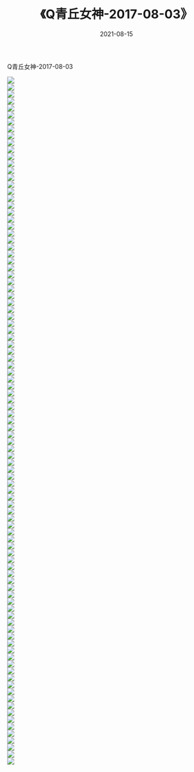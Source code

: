 ﻿---
layout: post
title:  《Q青丘女神-2017-08-03》
date:   2021-08-15
img: http://img.660000.xyz/Sharelink/网络美图/2021/Q青丘女神-2017-08-03/000.jpg
categories: [美女, 清纯, 唯美]
---

Q青丘女神-2017-08-03

  ![](http://img.660000.xyz/Sharelink/网络美图/2021/Q青丘女神-2017-08-03/001.jpg) <br> ![](http://img.660000.xyz/Sharelink/网络美图/2021/Q青丘女神-2017-08-03/002.jpg) <br> ![](http://img.660000.xyz/Sharelink/网络美图/2021/Q青丘女神-2017-08-03/003.jpg) <br> ![](http://img.660000.xyz/Sharelink/网络美图/2021/Q青丘女神-2017-08-03/004.jpg) <br> ![](http://img.660000.xyz/Sharelink/网络美图/2021/Q青丘女神-2017-08-03/005.jpg) <br> ![](http://img.660000.xyz/Sharelink/网络美图/2021/Q青丘女神-2017-08-03/006.jpg) <br> ![](http://img.660000.xyz/Sharelink/网络美图/2021/Q青丘女神-2017-08-03/007.jpg) <br> ![](http://img.660000.xyz/Sharelink/网络美图/2021/Q青丘女神-2017-08-03/008.jpg) <br> ![](http://img.660000.xyz/Sharelink/网络美图/2021/Q青丘女神-2017-08-03/009.jpg) <br> ![](http://img.660000.xyz/Sharelink/网络美图/2021/Q青丘女神-2017-08-03/010.jpg) <br> ![](http://img.660000.xyz/Sharelink/网络美图/2021/Q青丘女神-2017-08-03/011.jpg) <br> ![](http://img.660000.xyz/Sharelink/网络美图/2021/Q青丘女神-2017-08-03/012.jpg) <br> ![](http://img.660000.xyz/Sharelink/网络美图/2021/Q青丘女神-2017-08-03/013.jpg) <br> ![](http://img.660000.xyz/Sharelink/网络美图/2021/Q青丘女神-2017-08-03/014.jpg) <br> ![](http://img.660000.xyz/Sharelink/网络美图/2021/Q青丘女神-2017-08-03/015.jpg) <br> ![](http://img.660000.xyz/Sharelink/网络美图/2021/Q青丘女神-2017-08-03/016.jpg) <br> ![](http://img.660000.xyz/Sharelink/网络美图/2021/Q青丘女神-2017-08-03/017.jpg) <br> ![](http://img.660000.xyz/Sharelink/网络美图/2021/Q青丘女神-2017-08-03/018.jpg) <br> ![](http://img.660000.xyz/Sharelink/网络美图/2021/Q青丘女神-2017-08-03/019.jpg) <br> ![](http://img.660000.xyz/Sharelink/网络美图/2021/Q青丘女神-2017-08-03/020.jpg) <br> ![](http://img.660000.xyz/Sharelink/网络美图/2021/Q青丘女神-2017-08-03/021.jpg) <br> ![](http://img.660000.xyz/Sharelink/网络美图/2021/Q青丘女神-2017-08-03/022.jpg) <br> ![](http://img.660000.xyz/Sharelink/网络美图/2021/Q青丘女神-2017-08-03/023.jpg) <br> ![](http://img.660000.xyz/Sharelink/网络美图/2021/Q青丘女神-2017-08-03/024.jpg) <br> ![](http://img.660000.xyz/Sharelink/网络美图/2021/Q青丘女神-2017-08-03/025.jpg) <br> ![](http://img.660000.xyz/Sharelink/网络美图/2021/Q青丘女神-2017-08-03/026.jpg) <br> ![](http://img.660000.xyz/Sharelink/网络美图/2021/Q青丘女神-2017-08-03/027.jpg) <br> ![](http://img.660000.xyz/Sharelink/网络美图/2021/Q青丘女神-2017-08-03/028.jpg) <br> ![](http://img.660000.xyz/Sharelink/网络美图/2021/Q青丘女神-2017-08-03/029.jpg) <br> ![](http://img.660000.xyz/Sharelink/网络美图/2021/Q青丘女神-2017-08-03/030.jpg) <br> ![](http://img.660000.xyz/Sharelink/网络美图/2021/Q青丘女神-2017-08-03/031.jpg) <br> ![](http://img.660000.xyz/Sharelink/网络美图/2021/Q青丘女神-2017-08-03/032.jpg) <br> ![](http://img.660000.xyz/Sharelink/网络美图/2021/Q青丘女神-2017-08-03/033.jpg) <br> ![](http://img.660000.xyz/Sharelink/网络美图/2021/Q青丘女神-2017-08-03/034.jpg) <br> ![](http://img.660000.xyz/Sharelink/网络美图/2021/Q青丘女神-2017-08-03/035.jpg) <br> ![](http://img.660000.xyz/Sharelink/网络美图/2021/Q青丘女神-2017-08-03/036.jpg) <br> ![](http://img.660000.xyz/Sharelink/网络美图/2021/Q青丘女神-2017-08-03/037.jpg) <br> ![](http://img.660000.xyz/Sharelink/网络美图/2021/Q青丘女神-2017-08-03/038.jpg) <br> ![](http://img.660000.xyz/Sharelink/网络美图/2021/Q青丘女神-2017-08-03/039.jpg) <br> ![](http://img.660000.xyz/Sharelink/网络美图/2021/Q青丘女神-2017-08-03/040.jpg) <br> ![](http://img.660000.xyz/Sharelink/网络美图/2021/Q青丘女神-2017-08-03/041.jpg) <br> ![](http://img.660000.xyz/Sharelink/网络美图/2021/Q青丘女神-2017-08-03/042.jpg) <br> ![](http://img.660000.xyz/Sharelink/网络美图/2021/Q青丘女神-2017-08-03/043.jpg) <br> ![](http://img.660000.xyz/Sharelink/网络美图/2021/Q青丘女神-2017-08-03/044.jpg) <br> ![](http://img.660000.xyz/Sharelink/网络美图/2021/Q青丘女神-2017-08-03/045.jpg) <br> ![](http://img.660000.xyz/Sharelink/网络美图/2021/Q青丘女神-2017-08-03/046.jpg) <br> ![](http://img.660000.xyz/Sharelink/网络美图/2021/Q青丘女神-2017-08-03/047.jpg) <br> ![](http://img.660000.xyz/Sharelink/网络美图/2021/Q青丘女神-2017-08-03/048.jpg) <br> ![](http://img.660000.xyz/Sharelink/网络美图/2021/Q青丘女神-2017-08-03/049.jpg) <br> ![](http://img.660000.xyz/Sharelink/网络美图/2021/Q青丘女神-2017-08-03/050.jpg) <br> ![](http://img.660000.xyz/Sharelink/网络美图/2021/Q青丘女神-2017-08-03/051.jpg) <br> ![](http://img.660000.xyz/Sharelink/网络美图/2021/Q青丘女神-2017-08-03/052.jpg) <br> ![](http://img.660000.xyz/Sharelink/网络美图/2021/Q青丘女神-2017-08-03/053.jpg) <br> ![](http://img.660000.xyz/Sharelink/网络美图/2021/Q青丘女神-2017-08-03/054.jpg) <br> ![](http://img.660000.xyz/Sharelink/网络美图/2021/Q青丘女神-2017-08-03/055.jpg) <br> ![](http://img.660000.xyz/Sharelink/网络美图/2021/Q青丘女神-2017-08-03/056.jpg) <br> ![](http://img.660000.xyz/Sharelink/网络美图/2021/Q青丘女神-2017-08-03/057.jpg) <br> ![](http://img.660000.xyz/Sharelink/网络美图/2021/Q青丘女神-2017-08-03/058.jpg) <br> ![](http://img.660000.xyz/Sharelink/网络美图/2021/Q青丘女神-2017-08-03/059.jpg) <br> ![](http://img.660000.xyz/Sharelink/网络美图/2021/Q青丘女神-2017-08-03/060.jpg) <br> ![](http://img.660000.xyz/Sharelink/网络美图/2021/Q青丘女神-2017-08-03/061.jpg) <br> ![](http://img.660000.xyz/Sharelink/网络美图/2021/Q青丘女神-2017-08-03/062.jpg) <br> ![](http://img.660000.xyz/Sharelink/网络美图/2021/Q青丘女神-2017-08-03/063.jpg) <br> ![](http://img.660000.xyz/Sharelink/网络美图/2021/Q青丘女神-2017-08-03/064.jpg) <br> ![](http://img.660000.xyz/Sharelink/网络美图/2021/Q青丘女神-2017-08-03/065.jpg) <br> ![](http://img.660000.xyz/Sharelink/网络美图/2021/Q青丘女神-2017-08-03/066.jpg) <br> ![](http://img.660000.xyz/Sharelink/网络美图/2021/Q青丘女神-2017-08-03/067.jpg) <br> ![](http://img.660000.xyz/Sharelink/网络美图/2021/Q青丘女神-2017-08-03/068.jpg) <br> ![](http://img.660000.xyz/Sharelink/网络美图/2021/Q青丘女神-2017-08-03/069.jpg) <br> ![](http://img.660000.xyz/Sharelink/网络美图/2021/Q青丘女神-2017-08-03/070.jpg) <br> ![](http://img.660000.xyz/Sharelink/网络美图/2021/Q青丘女神-2017-08-03/071.jpg) <br> ![](http://img.660000.xyz/Sharelink/网络美图/2021/Q青丘女神-2017-08-03/072.jpg) <br> ![](http://img.660000.xyz/Sharelink/网络美图/2021/Q青丘女神-2017-08-03/073.jpg) <br> ![](http://img.660000.xyz/Sharelink/网络美图/2021/Q青丘女神-2017-08-03/074.jpg) <br> ![](http://img.660000.xyz/Sharelink/网络美图/2021/Q青丘女神-2017-08-03/075.jpg) <br> ![](http://img.660000.xyz/Sharelink/网络美图/2021/Q青丘女神-2017-08-03/076.jpg) <br> ![](http://img.660000.xyz/Sharelink/网络美图/2021/Q青丘女神-2017-08-03/077.jpg) <br> ![](http://img.660000.xyz/Sharelink/网络美图/2021/Q青丘女神-2017-08-03/078.jpg) <br> ![](http://img.660000.xyz/Sharelink/网络美图/2021/Q青丘女神-2017-08-03/079.jpg) <br> ![](http://img.660000.xyz/Sharelink/网络美图/2021/Q青丘女神-2017-08-03/080.jpg) <br> ![](http://img.660000.xyz/Sharelink/网络美图/2021/Q青丘女神-2017-08-03/081.jpg) <br> ![](http://img.660000.xyz/Sharelink/网络美图/2021/Q青丘女神-2017-08-03/082.jpg) <br> ![](http://img.660000.xyz/Sharelink/网络美图/2021/Q青丘女神-2017-08-03/083.jpg) <br> ![](http://img.660000.xyz/Sharelink/网络美图/2021/Q青丘女神-2017-08-03/084.jpg) <br> ![](http://img.660000.xyz/Sharelink/网络美图/2021/Q青丘女神-2017-08-03/085.jpg) <br> ![](http://img.660000.xyz/Sharelink/网络美图/2021/Q青丘女神-2017-08-03/086.jpg) <br> ![](http://img.660000.xyz/Sharelink/网络美图/2021/Q青丘女神-2017-08-03/087.jpg) <br> ![](http://img.660000.xyz/Sharelink/网络美图/2021/Q青丘女神-2017-08-03/088.jpg) <br> ![](http://img.660000.xyz/Sharelink/网络美图/2021/Q青丘女神-2017-08-03/089.jpg) <br> ![](http://img.660000.xyz/Sharelink/网络美图/2021/Q青丘女神-2017-08-03/090.jpg) <br> ![](http://img.660000.xyz/Sharelink/网络美图/2021/Q青丘女神-2017-08-03/091.jpg) <br> ![](http://img.660000.xyz/Sharelink/网络美图/2021/Q青丘女神-2017-08-03/092.jpg) <br> ![](http://img.660000.xyz/Sharelink/网络美图/2021/Q青丘女神-2017-08-03/093.jpg) <br> ![](http://img.660000.xyz/Sharelink/网络美图/2021/Q青丘女神-2017-08-03/094.jpg) <br> ![](http://img.660000.xyz/Sharelink/网络美图/2021/Q青丘女神-2017-08-03/095.jpg) <br> ![](http://img.660000.xyz/Sharelink/网络美图/2021/Q青丘女神-2017-08-03/096.jpg) <br> ![](http://img.660000.xyz/Sharelink/网络美图/2021/Q青丘女神-2017-08-03/097.jpg) <br> ![](http://img.660000.xyz/Sharelink/网络美图/2021/Q青丘女神-2017-08-03/098.jpg) <br> ![](http://img.660000.xyz/Sharelink/网络美图/2021/Q青丘女神-2017-08-03/099.jpg) <br>